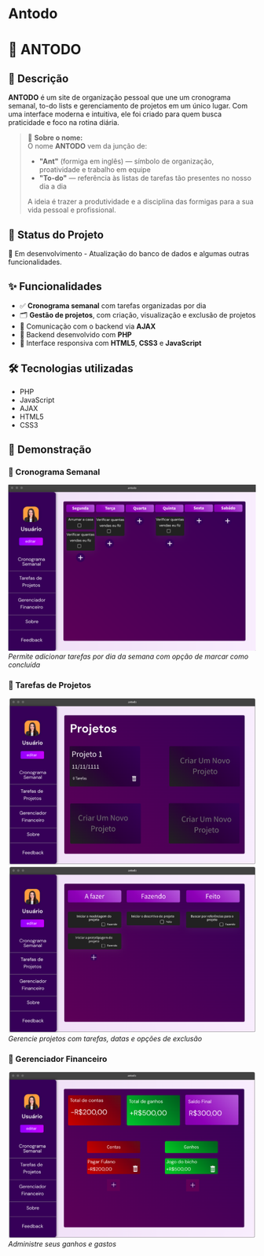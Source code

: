 # Antodo
# 🐜 ANTODO

## 🧠 Descrição  
**ANTODO** é um site de organização pessoal que une um cronograma semanal, to-do lists e gerenciamento de projetos em um único lugar. Com uma interface moderna e intuitiva, ele foi criado para quem busca praticidade e foco na rotina diária.

> 🐜 **Sobre o nome:**  
> O nome **ANTODO** vem da junção de:  
> - **"Ant"** (formiga em inglês) — símbolo de organização, proatividade e trabalho em equipe  
> - **"To-do"** — referência às listas de tarefas tão presentes no nosso dia a dia  
>  
> A ideia é trazer a produtividade e a disciplina das formigas para a sua vida pessoal e profissional.

## 🚧 Status do Projeto  
🔧 Em desenvolvimento - Atualização do banco de dados e algumas outras funcionalidades.

## ✨ Funcionalidades  
- ✅ **Cronograma semanal** com tarefas organizadas por dia  
- 🗂️ **Gestão de projetos**, com criação, visualização e exclusão de projetos  
- 🔄 Comunicação com o backend via **AJAX**  
- 💾 Backend desenvolvido com **PHP**  
- 🎨 Interface responsiva com **HTML5**, **CSS3** e **JavaScript**

## 🛠️ Tecnologias utilizadas  
- PHP  
- JavaScript  
- AJAX  
- HTML5  
- CSS3  


## 📸 Demonstração  

### 📅 Cronograma Semanal  
![Cronograma Semanal](readme-media/antodo-prototipagem-cs.png)  
*Permite adicionar tarefas por dia da semana com opção de marcar como concluída*

### 📁 Tarefas de Projetos  
![Tarefas de Projetos](readme-media/antodo-prototipagem-tp-projetos.png)  
![Tarefas de Projetos - Tela 2](readme-media/antodo-prototipagem-tarefas-de-projetos.png)  
*Gerencie projetos com tarefas, datas e opções de exclusão*

### 📁 Gerenciador Financeiro 
![Tarefas de Projetos](readme-media/antodo-prototipagem-gf.png)  
*Administre seus ganhos e gastos*
